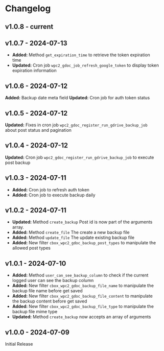 # Changelog

## v1.0.8 - current

## v1.0.7 - 2024-07-13

- **Added:** Method `get_expiration_time` to retrieve the token expiration time
- **Updated:** Cron job `wpc2_gdoc_job_refresh_google_token` to display token expiration information

## v1.0.6 - 2024-07-12

**Added:** Backup date meta field
**Updated:** Cron job for auth token status

## v1.0.5 - 2024-07-12

**Updated:** Fixes in cron job `wpc2_gdoc_register_run_gdrive_backup_job` about post status and pagination

## v1.0.4 - 2024-07-12

**Updated:** Cron job `wpc2_gdoc_register_run_gdrive_backup_job` to execute post backup

## v1.0.3 - 2024-07-11

- **Added:** Cron job to refresh auth token
- **Added:** Cron job to execute backup daily

## v1.0.2 - 2024-07-11

- **Updated:** Method `create_backup` Post id is now part of the arguments array.
- **Added:** Method `create_file` The create a new backup file
- **Added:** Method `update_file` The update existing backup file
- **Added:** New filter `cbox_wpc2_gdoc_backup_post_types` to manipulate the allowed post types

## v1.0.1 - 2024-07-10

- **Added:** Method `user_can_see_backup_column` to check if the current logged user can see the backup column
- **Added:** New filter `cbox_wpc2_gdoc_backup_file_name` to manipulate the backup file name before get saved
- **Added:** New filter `cbox_wpc2_gdoc_backup_file_content` to manipulate the backup content before get saved
- **Added:** New filter `cbox_wpc2_gdoc_backup_file_type` to manipulate the backup file mime type
- **Updated:** Method `create_backup` now accepts an array of arguments

## v1.0.0 - 2024-07-09

Initial Release
